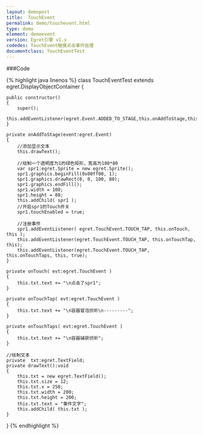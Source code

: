 ```yaml
---
layout: demopost
title:  TouchEvent
permalink: demo/touchevent.html
type: demo
element: demoevent
version: Egret引擎 v1.x
codedes: TouchEvent触摸点击事件处理
documentclass: TouchEventTest
---
```


###Code

{% highlight java linenos %}
class TouchEventTest extends egret.DisplayObjectContainer
{

    public constructor()
    {
        super();
        this.addEventListener(egret.Event.ADDED_TO_STAGE,this.onAddToStage,this);
    }

    private onAddToStage(event:egret.Event)
    {
        //添加显示文本
        this.drawText();

        //绘制一个透明度为1的绿色矩形，宽高为100*80
        var spr1:egret.Sprite = new egret.Sprite();
        spr1.graphics.beginFill(0x00ff00, 1);
        spr1.graphics.drawRect(0, 0, 100, 80);
        spr1.graphics.endFill();
        spr1.width = 100;
        spr1.height = 80;
        this.addChild( spr1 );
        //开启spr1的Touch开关
        spr1.touchEnabled = true;

        //注册事件
        spr1.addEventListener( egret.TouchEvent.TOUCH_TAP, this.onTouch, this );
        this.addEventListener(egret.TouchEvent.TOUCH_TAP, this.onTouchTap, this);
        this.addEventListener(egret.TouchEvent.TOUCH_TAP, this.onTouchTaps, this, true);
    }

    private onTouch( evt:egret.TouchEvent )
    {
        this.txt.text += "\n点击了spr1";
    }

    private onTouchTap( evt:egret.TouchEvent )
    {
        this.txt.text += "\n容器冒泡侦听\n---------";
    }

    private onTouchTaps( evt:egret.TouchEvent )
    {
        this.txt.text += "\n容器捕获侦听";
    }

    //绘制文本
    private  txt:egret.TextField;
    private drawText():void
    {
        this.txt = new egret.TextField();
        this.txt.size = 12;
        this.txt.x = 250;
        this.txt.width = 200;
        this.txt.height = 200;
        this.txt.text = "事件文字";
        this.addChild( this.txt );
    }

}
{% endhighlight %}